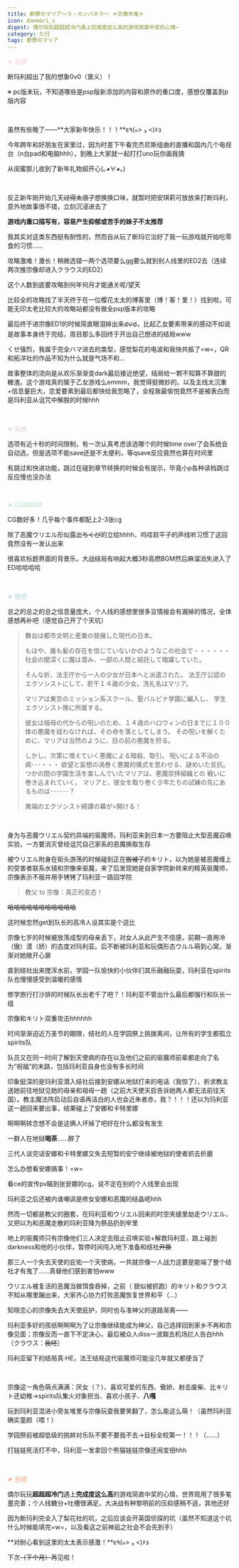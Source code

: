 ```yaml
---
title: 断罪のマリア～ラ・カンパネラ～ ＊宗像市竜＊
icon: danmari_s
digest: 偶尔玩玩超超超冷门遇上完成度这么高的游戏简直中奖的心情~
category: た行
tags: 断罪のマリア
---
```


<font color="#FFCDD2">➤ 总体</font>

断玛利超出了我的想象0v0（褒义）！

※ pc版未玩，不知道哪些是psp版新添加的内容和原作的重口度，感想仅覆盖到p版内容

<br>

虽然有些晚了——**大家新年快乐！！！**ε٩(๑> ₃ <)۶з

今年跨年和好朋友在家里过，因为时差下午看完杰尼斯组曲的直播和国内几个电视台（n台pad和电脑hhh），到晚上大家就一起打打uno玩你画我猜

从闺蜜那儿收到了新年礼物超开心(｡◕∀◕｡)

<br>

反正新年刚开始几天~~过得太浪了~~想换换口味，就暂时把安琪莉可放放来打断玛利，意外地故事很不错，立刻沉浸进去了

**游戏内重口描写有，容易产生抑郁或苦手的妹子不太推荐**

我其实对这类东西挺有耐性的，然而自从玩了断玛它治好了我一玩游戏就开始吃零食的习惯……

攻略激难！激长！稍微选错一两个选项要么gg要么就到别人线里的ED2去（连续两次推宗像却进入クラウス的ED2）

这个人数到底要攻略到何年何月才能通关呢/望天

比较全的攻略找了半天终于在一位樱花太太的博客里（博！客！里！）找到啦，可能无印太老比较大的攻略站都没有做全psp版本的攻略

最后终于进宗像ED1的时候简直眼泪掉出来థ౪థ，比起乙女要素带来的感动不如说是故事本身终于完结，周目那么多回终于开出自己想进的结局www

くせ强烈，我属于完全ハマ进去的类型，感觉梨花的电波和我快共振了=w=，QR和拓洋社的作品不知为什么就是气场不和…

故事整体的流向是从欢乐渐渐变dark最后接近绝望，结局给一颗不知算不算甜的糖渣。这个游戏真的属于乙女游戏么emmm，我觉得挺微妙的。以及主线太沉重+信息量巨大，恋爱要素到最后都快给我忽略了，全程我最愉悦竟然不是被表白而是玛利亚从诅咒中解脱的时候hhh

<br>

<font color="#DFCED0">➤ 系统</font>

选项有近十秒的时间限制，有一次认真考虑该选哪个的时候time over了会系统会自动选，但是选项不能save还是不太便利，等qsave反应竟然也算在时间里

有跳过和快进功能，跳过在碰到章节转换的时候会有提示，毕竟小p各种读档跳过反应慢也没办法

<br>

<font color="#B3E5C5">➤ CG&BGM</font>

CG数好多！几乎每个事件都配上2-3张cg

除了恶魔ウリエル形似露出~~ちくび~~的立绘hhhh，呜哇软平子的声线听习惯了这回竟然没有一发认出来

很喜欢标题界面的背景乐，大战结局有响起大概3秒高燃BGM然后麻溜消失进入了ED哈哈哈哈

<br>

<font color="#B3D3E5">➤ 感想</font>

总之的总之的总之信息量庞大，个人线的感想里很多豆情报会有漏掉的情况，全体感想再补吧（感觉自己开了个天坑）

> 舞台は都市文明と産業の発展した現代の日本。
>
> もはや、誰も髪の存在を信じていないかのようなこの社会で・・・・・・
> 社会の闇深くに魔は潜み、一部の人間と結託して暗躍していた。
>
> そんな折、法王庁から一人の少女が日本へと派遣された。
> 法王庁公認のエクソシストにして、若干１４歳の少女。洗礼名はマリア。
>
> マリアは東京のミッション系スクール、聖バルビナ学園に編入し、
> 学生エクソシスト隊に所属する。
>
> 彼女は祖母の代からの呪いのため、１４歳のハロウィンの日までに１００体の悪魔を祓わなければ、その命を落としてしまう。
> その呪いを解くために、マリアは当然のように、目の前の悪魔を狩る。
>
> しかし、次第に増えていく悪魔による暗殺、取引。
> 呪いによる不治の病･･･・・・
> 欲望と妄想の渦巻く悪魔的儀式を思わせる、謎めいた反抗。
> つかの間の学園生活を楽しんでいたマリアは、悪魔崇拝組織との
> 戦いに巻き込まれていく。
> マリアと、彼女を取り巻く少年たちの試練の先にあるものは･･････？
>
> 異端のエクソシスト綺譚の幕が>開ける！

<br>

身为与恶魔ウリエル契约异端的驱魔师，玛利亚来到日本一方要阻止大型恶魔召唤实验，一方要消灭曾经诅咒自己家系的恶魔换取生存

被ウリエル附身在街头游荡的时候碰到正在~~搬被子~~的キリト，以为她是被恶魔缠上的受害者联系水镜和宗像来驱魔，来了后发现她是自家学院新转来的精英驱魔师，宗像表示不服并用手铐铐了玛利亚一路回学院

> 教父 to 宗像：真正的变态！

~~哈哈哈哈哈哈哈哈哈哈哈~~

这时候忽然get到队长的高冷人设其实是个逗比

宗像七岁的时候被放荡成型的母亲丢下，对女人从此产生不信感，前期一直用冷（傲）漠（娇）的态度对玛利亚。后不断被玛利亚和玩偶形态ウルル萌到心窝，渐渐对她敞开心扉

直到结社出来搅浑水前，学园一队愉快的小伙伴们其乐融融玩耍，玛利亚在spirits队也慢慢感受到温暖的感情

修学旅行打沙排的时候队长出老千了吧？！玛利亚不管出什么最后都强行和队长一组

宗像和キリト双重攻击hhhhhh

时间渐渐迫近万圣节的期限，结社的人在学园祭上挑拨离间，让所有的学生都孤立spirits队

队员又在同一时间了解到天使病的存在以及他们之前的驱魔师前辈都走向了名为“祝福”的末路，包括玛利亚自身也没有多长时间

印象挺深的是玛利亚潜入结社后接到安娜从地狱打来的电话（我惊了），祈求教主送她前往地狱见她的母亲和祖母一趟（之前大天使天启告诉她两人都无法前往天国）。教主魔法阵启动后自语再洁白的人也会近朱者赤，我？！！！还以为玛利亚这一趟回来要出事，结果碰上了安娜和卡特里娜

啊啊啊转念想不会是这俩人坏掉了吧好在什么都没有发生

一群人在地狱**喝茶**……醉了

三代人谈完话安娜和卡特里娜又失去短暂的安宁继续被地狱的使者抓去折磨

怎么办想看安娜搞事！=w=

看ce的宣传pv瞄到张安娜的cg，说不定在别的个人线里会出现

玛利亚之后还被内谁嘲讽是修女安娜和恶魔的结晶呢hhh

然而一切都是教父的圈套，在玛利亚和ウリエル回来的时空夹缝里劫走ウリエル，又把以为和恶魔走散的玛利亚降为祭品扔到牢里

地上的驱魔师只有宗像他们三人决定去阻止召唤实验+解救玛利亚，路上碰到darkness和他的小伙伴，暂停时间闯入地下准备和结社~~开撕~~

那三人一个失去天使的庇佑一个天使病，一共就宗像一人战力这要是能端了整个结社才有鬼了……真替他们感到害怕www

ウリエル被复活的恶魔当做饵食吞掉，之前（ 貌似被抓跑）的キリト和クラウス不知从哪里蹦出来，大家齐心协力打败恶魔恢复世界和平（…）

知晓恋心的宗像失去大天使庇护，同时也与准神父的道路渐离——

玛利亚多好的孩纸啊啊啊为了让宗像继续能成为神父，自己选择回到家乡不再和宗像见面；宗像反而一直下不定决心，最后被众人diss一波踹去机场拦人告白hhh（クラウス：~~我呸~~）

玛利亚留下的结局真·HE，法王结局这代驱魔师可能没几年就又都便当了

<br>

宗像这一角色萌点满满：厌女（？）、喜欢可爱的东西、傲娇、射击废柴、比キリト还幼稚→spirits队集火对象担当、喜欢小孩子、**八嘎**

玩到玛利亚混进小旁友堆里与宗像玩耍我要笑翻了，怎么能这么萌！（虽然玛利亚确实童颜（喂！）

学园祭前被超低级的挑衅对乐队不要不要我不去→目标全校第一！！！（……）

打娃娃死活打不中，玛利亚一发拿回个熊猫娃娃宗像还闹变扭hhh

<br>

<font color="#FFA07A">➤ 总结</font>

偶尔玩玩**超超超冷门**遇上**完成度这么高**的游戏简直中奖的心情，世界观用了很多笔墨完善；个人线糖分+吐槽很满足，大决战有种黎明前的压抑感稍不适，其他还好

因为断玛利完全入了梨花社的坑，之后应该会开英国侦探的坑（虽然不知道这个坑什么时候能填完=w=，以及看这之前神凪之社会不会先到手）

**对耐心看到这里的太太表示感激！**ε٩(๑> ₃ <)۶з

下次~~（下个月）~~再见啦！

<br>